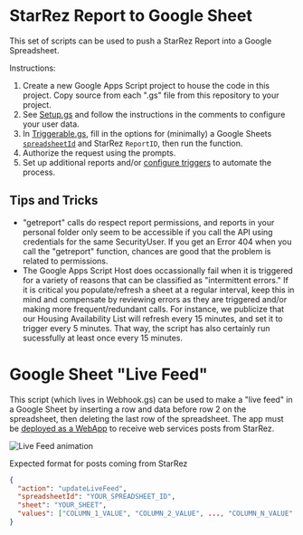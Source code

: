 # StarRez Report to Google Sheet

This set of scripts can be used to push a StarRez Report into a Google Spreadsheet.

Instructions:
1. Create a new Google Apps Script project to house the code in this project. Copy source from each ".gs" file from this repository to your project.
2. See [Setup.gs](Setup.gs) and follow the instructions in the comments to configure your user data.
3. In [Triggerable.gs](Triggerable.gs), fill in the options for (minimally) a Google Sheets [`spreadsheetId`](https://developers.google.com/sheets/api/guides/concepts#spreadsheet_id) and StarRez `ReportID`, then run the function.
4. Authorize the request using the prompts.
5. Set up additional reports and/or [configure triggers](https://developers.google.com/apps-script/guides/triggers/installable) to automate the process.

## Tips and Tricks
- "getreport" calls do respect report permissions, and reports in your personal folder only seem to be accessible if you call the API using credentials for the same SecurityUser. If you get an Error 404 when you call the "getreport" function, chances are good that the problem is related to permissions.
- The Google Apps Script Host does occassionally fail when it is triggered for a variety of reasons that can be classified as "intermittent errors." If it is critical you populate/refresh a sheet at a regular interval, keep this in mind and compensate by reviewing errors as they are triggered and/or making more frequent/redundant calls. For instance, we publicize that our Housing Availability List will refresh every 15 minutes, and set it to trigger every 5 minutes. That way, the script has also certainly run sucessfully at least once every 15 minutes.


# Google Sheet "Live Feed"

This script (which lives in Webhook.gs) can be used to make a "live feed" in a Google Sheet by inserting a row and data before row 2 on the spreadsheet, then deleting the last row of the spreadsheet. The app must be [deployed as a WebApp](https://developers.google.com/apps-script/guides/web#deploying_a_script_as_a_web_app) to receive web services posts from StarRez.

![Live Feed animation](../blob/master/GoogleDocs/Live%20Feed.gif "Live Feed animation")

Expected format for posts coming from StarRez
```json
{
  "action": "updateLiveFeed",
  "spreadsheetId": "YOUR_SPREADSHEET_ID",
  "sheet": "YOUR_SHEET",
  "values": ["COLUMN_1_VALUE", "COLUMN_2_VALUE", ..., "COLUMN_N_VALUE" ]
}
```
